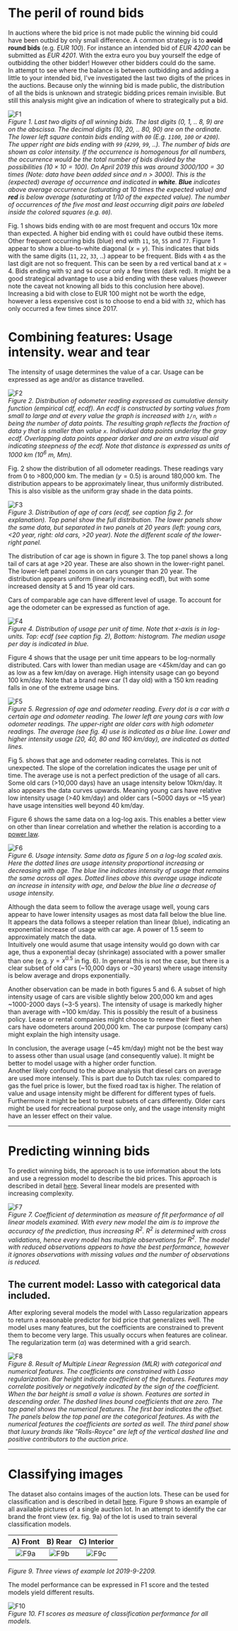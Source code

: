 # The peril of round bids

In auctions where the bid price is not made public the winning bid could have been outbid by only small difference. A common strategy is to **avoid round bids** (e.g. _EUR 100_). For instance an intended bid of _EUR 4200_ can be submitted as _EUR 4201_. With the extra euro you buy yourself the edge of outbidding the other bidder! However other bidders could do the same.  
In attempt to see where the balance is between outbidding and adding a little to your intended bid, I've investigated the last two digits of the prices in the auctions. Because only the winning bid is made public, the distribution of all the bids is unknown and strategic bidding prices remain invisible. But still this analysis might give an indication of where to strategically put a bid.

![F1](./last-two-digits.png)  
_Figure 1. Last two digits of all winning bids. The last digits (0, 1, .. 8, 9) are on the abscissa. The decimal digits (10, 20, .. 80, 90) are on the ordinate. The lower left square contain bids ending with `00` (E.g. `1100`, `100` or `4200`). The upper right are bids ending with `99` (`4299`, `99`, ..). The number of bids are shown as color intensity. If the occurrence is homogenous for all numbers, the occurrence would be the total number of bids divided by the possibilities ($10 \times 10 = 100$). On April 2019 this was around $3000/100 = 30$ times (Note: data have been added since and n > 3000). This is the (expected) average of occurrence and indicated in **white**. **Blue** indicates above average occurrence (saturating at 10 times the expected value) and **red** is below average (saturating at 1/10 of the expected value). The number of occurrences of the five most and least occurring digit pairs are labeled inside the colored squares (e.g. `00`)._

Fig. 1 shows bids ending with `00` are most frequent and occurs 10x more than expected. A higher bid ending with `01` could have outbid these items. Other frequent occurring bids (blue) end with `11`, `50`, `55` and `77`. Figure 1 appear to show a blue-to-white diagonal ($x = y$). This indicates that bids with the same digits (`11`, `22`, `33`, ..) appear to be frequent. Bids with `4` as the last digit are not so frequent. This can be seen by a red vertical band at $x = 4$. Bids ending with `92` and `94` occur only a few times (dark red). It might be a good strategical advantage to use a bid ending with these values (however note the caveat not knowing all bids to this conclusion here above). Increasing a bid with close to EUR 100 might not be worth the edge, however a less expensive cost is to choose to end a bid with `32`, which has only occurred a few times since 2017.

# Combining features: Usage intensity. wear and tear

The intensity of usage determines the value of a car. Usage can be expressed as age and/or as distance travelled.

![F2](./odometer-ecdf.png)  
_Figure 2. Distribution of odometer reading expressed as cumulative density function (empirical cdf, ecdf). An ecdf is constructed by sorting values from small to large and at every value the graph is increased with `1/n`, with `n` being the number of data points. The resulting graph reflects the fraction of data `y` that is smaller than value `x`. Individual data points underlay the gray ecdf. Overlapping data points appear darker and are an extra visual aid indicating steepness of the ecdf. Note that distance is expressed as units of 1000 km ($10^6$ m, Mm)._

Fig. 2 show the distribution of all odometer readings. These readings vary from 0 to >800,000 km. The median ($y = 0.5$) is around 180,000 km. The distribution appears to be approximately linear, thus uniformly distributed. This is also visible as the uniform gray shade in the data points.

![F3](./age-ecdf.png)  
_Figure 3. Distribution of age of cars (ecdf, see caption fig 2. for explanation). Top panel show the full distribution. The lower panels show the same data, but separated in two panels at 20 years (left: young cars, <20 year, right: old cars, >20 year). Note the different scale of the lower-right panel._

The distribution of car age is shown in figure 3. The top panel shows a long tail of cars at age >20 year. These are also shown in the lower-right panel. The lower-left panel zooms in on cars younger than 20 year. The distribution appears uniform (linearly increasing ecdf), but with some increased density at 5 and 15 year old cars.

Cars of comparable age can have different level of usage. To account for age the odometer can be expressed as function of age. 

![F4](./usage-dist.png)  
_Figure 4. Distribution of usage per unit of time. Note that x-axis is in log-units. Top: ecdf (see caption fig. 2), Bottom: histogram. The median usage per day is indicated in blue._

Figure 4 shows that the usage per unit time appears to be log-normally distributed. Cars with lower than median usage are <45km/day and can go as low as a few km/day on average. High intensity usage can go beyond 100 km/day. Note that a brand new car (1 day old) with a 150 km reading falls in one of the extreme usage bins.

![F5](./usage-regression.png)  
_Figure 5. Regression of age and odometer reading. Every dot is a car with a certain age and odometer reading. The lower left are young cars with low odometer readings. The upper-right are older cars with high odometer readings. The average (see fig. 4) use is indicated as a blue line. Lower and higher intensity usage (20, 40, 80 and 160 km/day), are indicated as dotted lines._

Fig 5. shows that age and odometer reading correlates. This is not unexpected. The slope of the correlation indicates the usage per unit of time. The average use is not a perfect prediction of the usage of all cars. Some old cars (>10,000 days) have an usage intensity below 10km/day. It also appears the data curves upwards. Meaning young cars have relative low intensity usage (>40 km/day) and older cars (~5000 days or ~15 year) have usage intensities well beyond 40 km/day.

Figure 6 shows the same data on a log-log axis. This enables a better view on other than linear correlation and whether the relation is according to a [power law](https://en.wikipedia.org/wiki/Power_law).

![F6](./usage-regression-loglog.png)  
_Figure 6. Usage intensity. Same data as figure 5 on a log-log scaled axis. Here the dotted lines are usage intensity proportional increasing or decreasing with age. The blue line indicates intensity of usage that remains the same across all ages. Dotted lines above this average usage indicate an increase in intensity with age, and below the blue line a decrease of usage intensity._

Although the data seem to follow the average usage well, young cars appear to have lower intensity usages as most data fall below the blue line. It appears the data follows a steeper relation than linear (blue), indicating an exponential increase of usage with car age. A power of 1.5 seem to approximately match the data.  
Intuitively one would asume that usage intensity would go down with car age, thus a exponential decay (shrinkage) associated with a power smaller than one (e.g. $y = x^{0.5}$ in fig. 6). In general this is not the case, but there is a clear subset of old cars (~10,000 days or ~30 years) where usage intensity is below average and drops exponentially.  

Another observation can be made in both figures 5 and 6. A subset of high intensity usage of cars are visible slightly below 200,000 km and ages ~1000-2000 days (~3-5 years). The intensity of usage is markedly higher than average with ~100 km/day. This is possibly the result of a business policy. Lease or rental companies might choose to renew their fleet when cars have odometers around 200,000 km. The car purpose (company cars) might explain the high intensity usage.

In conclusion, the average usage (~45 km/day) might not be the best way to assess other than usual usage (and consequently value). It might be better to model usage with a higher order function.  
Another likely confound to the above analysis that diesel cars on average are used more intensely. This is part due to Dutch tax rules: compared to gas the fuel price is lower, but the fixed road tax is higher. The relation of value and usage intensity might be different for different types of fuels.  
Furthermore it might be best to treat subsets of cars differently. Older cars might be used for recreational purpose only, and the usage intensity might have an lesser effect on their value.

- - - - 
# Predicting winning bids

To predict winning bids, the approach is to use information about the lots and use a regression model to describe the bid prices. This approach is described in detail [here](./regression-models.md). Several linear models are presented with increasing complexity.

![F7](./model-performance.png)  
_Figure 7. Coefficient of determination as measure of fit performance of all linear models examined. With every new model the aim is to improve the accuracy of the prediction, thus increasing $R^2$. $R^2$ is determined with cross validations, hence every model has multiple observations for $R^2$. The model with reduced observations appears to have the best performance, however it ignores observations with missing values and the number of observations is reduced._

## The current model: Lasso with categorical data included.

After exploring several models the model with Lasso regularization appears to return a reasonable predictor for bid price that generalizes well. The model uses many features, but the coefficients are constrained to prevent them to become very large. This usually occurs when features are colinear. The regularization term ($\alpha$) was determined with a grid search.

![F8](./MLR_Lasso.png)  
_Figure 8. Result of Multiple Linear Regression (MLR) with categorical and numerical features. The coefficients are constrained with Lasso regularization. Bar height indicate coefficient of the features. Features may correlate positively or negatively indicated by the sign of the coefficient. When the bar height is small a value is shown. Features are sorted in descending order. The dashed lines bound coefficients that are zero. The top panel shows the numerical features. The first bar indicates the offset. The panels below the top panel are the categorical features. As with the numerical features the coefficients are sorted as well. The third panel show that luxury brands like "Rolls-Royce" are left of the vertical dashed line and positive contributors to the auction price._

- - - -
# Classifying images

The dataset also contains images of the auction lots. These can be used for classification and is described in detail  [here](./classification-models.md). Figure 9 shows an example of all available pictures of a single auction lot. In an attempt to identify the car brand the front view (ex. fig. 9a) of the lot is used to train several classification models.

| A) Front | B) Rear | C) Interior |
|:-----:|:-----:|:-----:|
| ![F9a](../assets/2019-9-2209-00.jpg) | ![F9b](../assets/2019-9-2209-01.jpg) | ![F9c](../assets/2019-9-2209-02.jpg) |

_Figure 9. Three views of example lot 2019-9-2209._

The model performance can be expressed in F1 score and the tested models yield different results.

![F10](./model-performance-classification.png)  
_Figure 10. F1 scores as measure of classification performance for all models._
